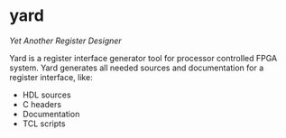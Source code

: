 # yard
*Yet Another Register Designer*

Yard is a register interface generator tool for processor controlled FPGA system. Yard generates all needed sources and documentation for a register interface, like:
 - HDL sources
 - C headers
 - Documentation
 - TCL scripts
 
 
